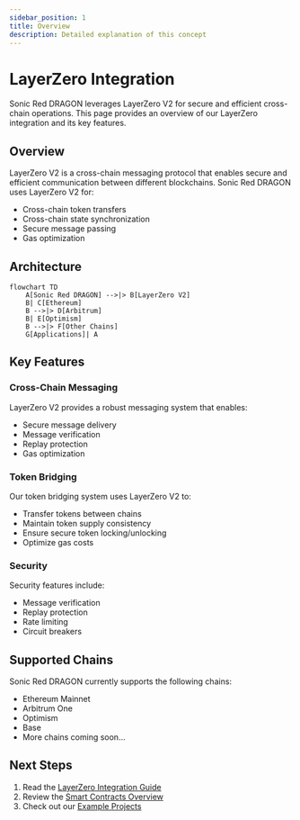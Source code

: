 ```yaml
---
sidebar_position: 1
title: Overview
description: Detailed explanation of this concept
---
```


# LayerZero Integration

Sonic Red DRAGON leverages LayerZero V2 for secure and efficient cross-chain operations. This page provides an overview of our LayerZero integration and its key features.

## Overview

LayerZero V2 is a cross-chain messaging protocol that enables secure and efficient communication between different blockchains. Sonic Red DRAGON uses LayerZero V2 for:

- Cross-chain token transfers
- Cross-chain state synchronization
- Secure message passing
- Gas optimization

## Architecture

```mermaid
flowchart TD
    A[Sonic Red DRAGON] -->|> B[LayerZero V2]
    B| C[Ethereum]
    B -->|> D[Arbitrum]
    B| E[Optimism]
    B -->|> F[Other Chains]
    G[Applications]| A
```

## Key Features

### Cross-Chain Messaging

LayerZero V2 provides a robust messaging system that enables:

- Secure message delivery
- Message verification
- Replay protection
- Gas optimization

### Token Bridging

Our token bridging system uses LayerZero V2 to:

- Transfer tokens between chains
- Maintain token supply consistency
- Ensure secure token locking/unlocking
- Optimize gas costs

### Security

Security features include:

- Message verification
- Replay protection
- Rate limiting
- Circuit breakers

## Supported Chains

Sonic Red DRAGON currently supports the following chains:

- Ethereum Mainnet
- Arbitrum One
- Optimism
- Base
- More chains coming soon...

## Next Steps

1. Read the [LayerZero Integration Guide](/integrations/index)
2. Review the [Smart Contracts Overview](/smart-contracts/token.md)
3. Check out our [Example Projects](https://github.com/wenakita/OmniDragon-examples) 
